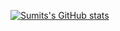 [![Sumits's GitHub stats](https://github-readme-stats.vercel.app/api?username=gsumit1)](https://github.com/gsumit1/github-readme-stats&show_icons=true&theme=merko)
